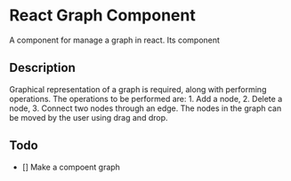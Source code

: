 # React Graph Component
A component for manage a graph in react. Its component 

## Description
Graphical representation of a graph is required, along with performing operations. The operations to be performed are: 1. Add a node, 2. Delete a node, 3. Connect two nodes through an edge. The nodes in the graph can be moved by the user using drag and drop.


## Todo
- [] Make a compoent graph
